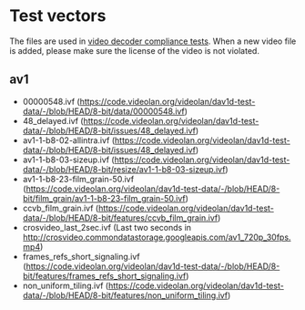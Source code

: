 # Test vectors

The files are used in [video decoder compliance tests].
When a new video file is added, please make sure the license of the video is not
violated.

## av1

* 00000548.ivf (https://code.videolan.org/videolan/dav1d-test-data/-/blob/HEAD/8-bit/data/00000548.ivf)
* 48_delayed.ivf (https://code.videolan.org/videolan/dav1d-test-data/-/blob/HEAD/8-bit/issues/48_delayed.ivf)
* av1-1-b8-02-allintra.ivf (https://code.videolan.org/videolan/dav1d-test-data/-/blob/HEAD/8-bit/issues/48_delayed.ivf)
* av1-1-b8-03-sizeup.ivf (https://code.videolan.org/videolan/dav1d-test-data/-/blob/HEAD/8-bit/resize/av1-1-b8-03-sizeup.ivf)
* av1-1-b8-23-film_grain-50.ivf (https://code.videolan.org/videolan/dav1d-test-data/-/blob/HEAD/8-bit/film_grain/av1-1-b8-23-film_grain-50.ivf)
* ccvb_film_grain.ivf (https://code.videolan.org/videolan/dav1d-test-data/-/blob/HEAD/8-bit/features/ccvb_film_grain.ivf)
* crosvideo_last_2sec.ivf (Last two seconds in http://crosvideo.commondatastorage.googleapis.com/av1_720p_30fps.mp4)
* frames_refs_short_signaling.ivf (https://code.videolan.org/videolan/dav1d-test-data/-/blob/HEAD/8-bit/features/frames_refs_short_signaling.ivf)
* non_uniform_tiling.ivf (https://code.videolan.org/videolan/dav1d-test-data/-/blob/HEAD/8-bit/features/non_uniform_tiling.ivf)

[video decoder compliance tests]: https://chromium.googlesource.com/chromiumos/platform/tast-tests/+/HEAD/src/chromiumos/tast/local/bundles/cros/video/README.md#video-decoder-compliance-tests
